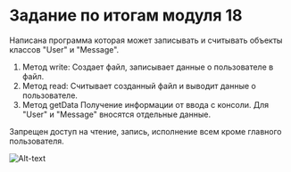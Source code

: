 # Задание по итогам модуля 18

Написана программа которая может записывать и считывать объекты классов "User" и "Message".

1. Метод write:
   Создает файл, записывает данные о пользователе в файл.
2. Метод read:
   Считывает созданный файл и выводит данные о пользователе.
3. Метод getData
   Получение информации от ввода с консоли. Для "User" и "Message" вносятся отдельные данные.

Запрещен доступ на чтение, запись, исполнение всем кроме главного пользователя.

![Alt-text](file:///Users/tendence331/Desktop/Снимок%20экрана%202025-05-31%20в%2001.00.28.png)
